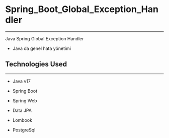 <h1>Spring_Boot_Global_Exception_Handler</h1>
<hr><p>Java Spring Global Exception Handler</p><ul>
<li>Java da genel hata yönetimi</li>
</ul><h2>Technologies Used</h2>
<hr><ul>
<li>Java v17</li>
</ul><ul>
<li>Spring Boot</li>
</ul><ul>
<li>Spring Web</li>
</ul><ul>
<li>Data JPA</li>
</ul><ul>
<li>Lombook</li>
</ul><ul>
<li>PostgreSql</li>
